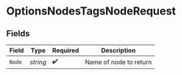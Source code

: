 # OptionsNodesTagsNodeRequest


## Fields

| Field                  | Type                   | Required               | Description            |
| ---------------------- | ---------------------- | ---------------------- | ---------------------- |
| `Node`                 | *string*               | :heavy_check_mark:     | Name of node to return |